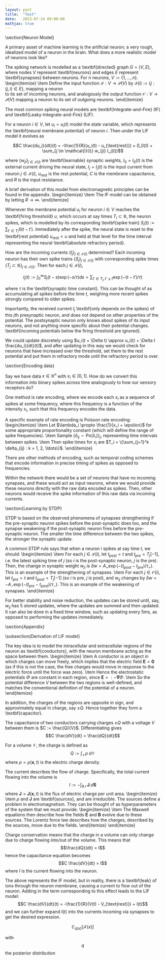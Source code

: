 ```yaml
---
layout: post
title:  "Test"
date:   2023-07-24 09:00:00
mathjax: true
---
```


\section{Neuron Model}

A primary asset of machine learning is the artificial neuron; a very rough, idealized model of a neuron in the brain. What does a more realistic model of 
neurons look like?

The spiking network is modelled as a \textbf{directed} graph $G = (V, E)$, where nodes $V$ represent \textbf{neurons} and edges $E$ represent \textbf{synapses} between neurons. 
For $n$ neurons, $V := \{1, \ldots, n\}$.
\begin{itemize}
\item Define the input function $\mathcal{I}: V \to \mathcal{P}(V)$ by $\mathcal{I}(i) := \{j : (j, i) \in E\}$, mapping a neuron  
to its set of incoming neurons, and analogously the output function $\mathcal{O}: V \to \mathcal{P}(V)$ mapping a neuron to its set of outgoing neurons.
\end{itemize}

The most common spiking neural models are \textbf{Integrate-and-Fire} (IF) and \textbf{Leaky-Integrate-and-Fire} (LIF).

For a neuron $i \in V$, let $u_i = u_i(t)$ model the state variable, which represents the \textbf{neural membrane potential} of neuron $i$. Then under the LIF model it evolves as

$$C \frac{du_i}{dt}(t) = -\frac{1}{R}(u_i(t) - u_{\text{rest}}) + (I_0(t) + \sum_{j \in \mathcal{I}(i)} w_{ji} I_j(t))$$

where $\{w_{ji}\}_{j \in \mathcal{I}(i)}$ are \textbf{learnable} synaptic weights, $I_0 = I_0(t)$ is the external current driving the neural state, 
$I_j = I_j(t)$ is the input current from neuron $j \in \mathcal{I}(i)$, $u_{\text{rest}}$ is the rest potential, $C$ is the membrane capacitance, and $R$ is the input resistance.

A brief derivation of this model from electromagnetic principles can be found in the appendix.
\begin{itemize}
\item The IF model can be obtained by letting $R \to \infty$.
\end{itemize}

Whenever the membrane potential $u_i$ for neuron $i \in V$ reaches the \textbf{firing threshold} $\upsilon$, which occurs at say times $T_i \subset \mathbb{R}$, the neuron spikes, 
which is modelled by its corresponding \textbf{spike train} $S_i(t) := \sum_{t' \in T_i} \delta(t - t')$. Immediately after the spike, the neural state is reset to the \textbf{rest potential} 
$u_{\text{rest}} < \upsilon$ and held at that level for the time interval representing the neural \textbf{absolute refractory period}.

How are the incoming currents $\{I_j\}_{j \in \mathcal{I}(i)}$ determined? Each incoming neuron has their own spike trains $\{S_j\}_{j \in \mathcal{I}(i)}$ with corresponding spike times $\{T_j \subset \mathbb{R}\}_{j \in \mathcal{I}(i)}$. Then for each $j \in \mathcal{I}(i)$, 

$$I_j(t) := \int_{0}^{\infty} S_j(t-s) \exp(-s/\tau) ds = \sum_{t' \in T_j, t' \leq t} \exp(-(t-t')/\tau)$$

where $\tau$ is the \textbf{synaptic time constant}. This can be thought of as accumulating all spikes before the time $t$, weighing more recent spikes strongly compared to older spikes.

Importantly, the received current $I_j$ \textbf{only depends on the spikes} of this $j$th presynaptic neuron, and does not depend on other properties of the potential. The postsynaptic neuron only knows about spikes of 
its input neurons, and not anything more specific about their potential changes. \textbf{Incoming potentials below the firing threshold are ignored}.

We could update discretely using $u_i(t + \Delta t) \approx u_i(t) + \Delta t \frac{du_i}{dt}(t)$, and after updating in this way we would check for neurons that have increased over the threshold, set them to the rest potential and put them in refractory mode until the refractory period 
is over. 

\section{Encoding data}

Say we have data $x \in \mathbb{R}^n$ with $x_i \in [0, 1]$. How do we convert this information into binary spikes across time analogously to how our sensory receptors do?

One method is rate encoding, where we encode each $x_i$ as a sequence of spikes at some frequency, where this frequency is a function of the 
intensity $x_i$, such that this frequency encodes the data.

A specific example of rate encoding is Poisson rate encoding:
\begin{itemize}
\item Let $\lambda_i \propto \frac{1}{x_i + \epsilon}$ for some appropriate proportionality constant (which will define the range of spike frequencies).
\item Sample $\{\delta_{ij} \sim \text{Po}(\lambda_i)\}_j$, representing time intervals between spikes.
\item Then spike times for $x_i$ are $T_i = \{\sum_{j=1}^k \delta_{ij} : k = 1, 2, \ldots\}$.
\end{itemize}

There are other methods of encoding, such as temporal coding schemes that encode information in precise timing of spikes as opposed to frequencies.

Within the network there would be a set of neurons that have no incoming synapses, and these would act as input neurons, where we would provide these neurons directly with the raw data encoded as spikes. Then, other neurons 
would receive the spike information of this raw data via incoming currents.

\section{Learning by STDP}

STDP is based on the observed phenomena of synapses strengthening if the pre-synaptic neuron spikes before the post-synaptic does too, and the synapse weakening if the post-synaptic neuron fires before the pre-synaptic neuron. The smaller the time difference between the two spikes, 
the stronger the synaptic update.

A common STDP rule says that when a neuron $i$ spikes at say time $t$, we should:
\begin{itemize}
\item For each $j \in \mathcal{I}(i)$, let $t_{post} = t$ and $t_{pre} = T_j[-1]$, i.e. the latest spiking time of $j$ (so $i$ is the post-synaptic neuron, $j$ is the pre). Then, 
the change in synaptic weight $w_{ji}$ is $\delta w = A_{+} \exp(-(t_{post} - t_{pre})/\tau_+)$. This is an example of the strengthening of synapses.
\item For each $j \in \mathcal{O}(i)$, let $t_{pre} = t$ and $t_{post} = T_j[-1]$ (so $i$ is pre, $j$ is post), and $w_{ij}$ changes by 
$\delta w = -A_{-} \exp(-(t_{pre} - t_{post})/\tau_{-})$. This is an example of the weakening of synapses.
\end{itemize}

For better stability and noise reduction, the updates can be stored until, say, $w_{ij}$ has 5 stored updates, where the updates are summed and 
then updated. It can also be done in a fixed time window, such as updating every 5ms, as opposed to performing the updates immediately.

\section{Appendix}

\subsection{Derivation of LIF model}

The key idea is to model the intracellular and extracellular regions of the neuron as \textbf{conductors}, with the neuron membrane acting as the space between them. 
\begin{itemize}
\item A conductor is an object in which charges can move freely, which implies that the electric field $\mathbf{E} = \mathbf{0}$ (as if this is not the case, the free charges would move in response to the electric force until the force was zero).
\item Hence the electrostatic potentials $\Phi$ are constant in each region, since $\mathbf{E} =: - \mathbf{\nabla} \Phi$. 
\item So the potential difference $V$ between the two regions is well-defined, and matches the conventional definition of the potential of a neuron.
\end{itemize}

In addition, the charges of the regions are opposite in sign, and approximately equal in charge, say $\pm Q$. 
Hence together they form a \textbf{capacitor}.

The capacitance of two conductors carrying charges $\pm Q$ with a voltage $V$ between them is $C := \frac{Q}{V}$. Differentiating gives 
$$C \frac{dV}{dt} = \frac{dQ}{dt}$$

For a volume $\mathcal{V}$, the charge is defined as
$$Q := \int_{\mathcal{V}} \rho \; d\mathcal{V}$$
where $\rho = \rho(\mathbf{x}, t)$ is the electric charge density.

The current describes the flow of charge. Specifically, the total current flowing into the volume is
$$I := -\int_{\partial \mathcal{V}} \mathbf{J} . d\mathbf{S}$$
where $\mathbf{J} = \mathbf{J}(\mathbf{x}, t)$ is the flux of electric charge per unit area.
\begin{itemize}
\item $\rho$ and $\mathbf{J}$ are \textbf{sources}, and are irreducible. The sources define a problem in electromagnetism. They can be thought of as hyperparameters of the system 
that we must provide.
\begin{itemize}
\item The Maxwell equations then describe how the fields $\mathbf{E}$ and $\mathbf{B}$ evolve due to these sources. The Lorentz force law describes how the charges, described by the sources, move due to the fields.
\end{itemize}
\end{itemize}

Charge conservation means that the charge in a volume can only change due to charge flowing into/out of the volume. This means that
$$\frac{dQ}{dt} = I$$
hence the capacitance equation becomes
$$C \frac{dV}{dt} = I$$
where $I$ is the current flowing into the neuron.

The above represents the IF model, but in reality, there is a \textbf{leak} of ions through the neuron membrane, causing a current to flow out of the neuron. Adding in the term corresponding to this 
effect leads to the LIF model:
$$C \frac{dV}{dt}(t) = -\frac{1}{R}(V(t) - V_{\text{rest}}) + I(t)$$
and we can further expand $I(t)$ into the currents incoming via synapses to get the desired expression.





$$\mathbb{E}_{q(x)}[\mathcal{F}(x)]$$

with $$q$$ the posterior distribution

